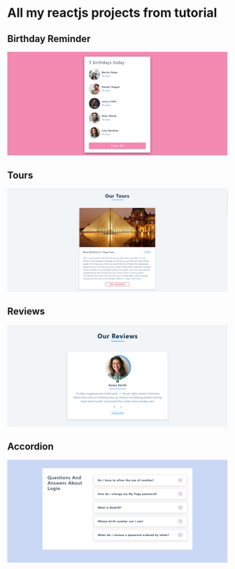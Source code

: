 # All my reactjs projects from tutorial

## Birthday Reminder

![birthday reminder](./images/reminder.png)

## Tours

![tours](./images/tour.png)

## Reviews

![reviews](./images/reviews.png)

## Accordion

![accordion](./images/accordion.png)

